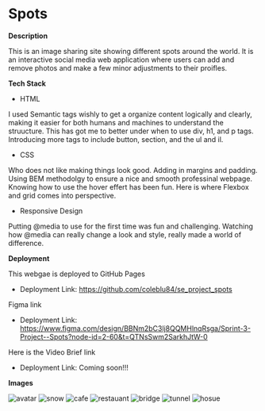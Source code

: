 # Spots

**Description**

This is an image sharing site showing different spots around the world. It is an interactive social media web application where users can add and remove photos and make a few minor adjustments to their proifles.

**Tech Stack**

- HTML

I used Semantic tags wishly to get a organize content logically and clearly, making it easier for both humans and machines to understand the struucture. This has got me to better under when to use div, h1, and p tags. Introducing more tags to include button, section, and the ul and il.

- CSS

Who does not like making things look good. Adding in margins and padding. Using BEM methodolgy to ensure a nice and smooth professinal webpage. Knowing how to use the hover effert has been fun. Here is where Flexbox and grid comes into perspective.

- Responsive Design

Putting @media to use for the first time was fun and challenging. Watching how @media can really change a look and style, really made a world of difference.

**Deployment**

This webgae is deployed to GitHub Pages

- Deployment Link: https://github.com/coleblu84/se_project_spots

Figma link

- Deployment Link: https://www.figma.com/design/BBNm2bC3lj8QQMHlnqRsga/Sprint-3-Project--Spots?node-id=2-60&t=QTNsSwm2SarkhJtW-0

Here is the Video Brief link

- Deployment Link: Coming soon!!!

**Images**

![avatar](avatar-1.jpg)
![snow](1-photo-by-moritz-feldmann-from-pexels.jpg)
![cafe](2-photo-by-ceiline-from-pexels.jpg)
![restauant](3-photo-by-tubanur-dogan-from-pexels.jpg)
![bridge](4-photo-by-maurice-laschet-from-pexels.jpg)
![tunnel](5-photo-by-van-anh-nguyen-from-pexels.jpg)
![hosue](6-photo-by-moritz-feldmann-from-pexels.jpg)
